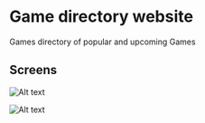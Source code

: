 # Game directory website

Games directory of popular and upcoming Games

## Screens

![Alt text](/img/Capture1.PNG?raw=true "Capture1")

![Alt text](/img/Capture2.PNG?raw=true "Capture2")
